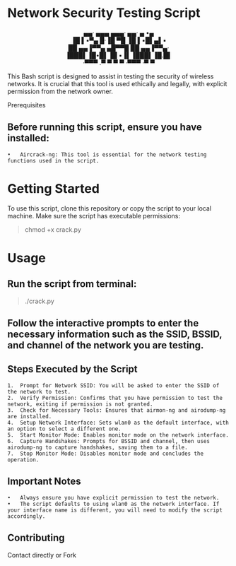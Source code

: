 # Network Security Testing Script

<p align="center">
	 ▄▄· ▄▄▄   ▄▄▄·  ▄▄· ▄ •▄ <br>
	▐█ ▌▪▀▄ █·▐█ ▀█ ▐█ ▌▪█▌▄▌▪<br>
	██ ▄▄▐▀▀▄ ▄█▀▀█ ██ ▄▄▐▀▀▄·<br>
	▐███▌▐█•█▌▐█ ▪▐▌▐███▌▐█.█▌<br>
	·▀▀▀ .▀  ▀ ▀  ▀ ·▀▀▀ ·▀  ▀
</p>

This Bash script is designed to assist in testing the security of wireless networks. It is crucial that this tool is used ethically and legally, with explicit permission from the network owner.

Prerequisites

## Before running this script, ensure you have installed:

	•	Aircrack-ng: This tool is essential for the network testing functions used in the script.

# Getting Started

To use this script, clone this repository or copy the script to your local machine. Make sure the script has executable permissions:

> chmod +x crack.py

# Usage

## Run the script from terminal:

> ./crack.py

## Follow the interactive prompts to enter the necessary information such as the SSID, BSSID, and channel of the network you are testing.

## Steps Executed by the Script

	1.	Prompt for Network SSID: You will be asked to enter the SSID of the network to test.
	2.	Verify Permission: Confirms that you have permission to test the network, exiting if permission is not granted.
	3.	Check for Necessary Tools: Ensures that airmon-ng and airodump-ng are installed.
	4.	Setup Network Interface: Sets wlan0 as the default interface, with an option to select a different one.
	5.	Start Monitor Mode: Enables monitor mode on the network interface.
	6.	Capture Handshakes: Prompts for BSSID and channel, then uses airodump-ng to capture handshakes, saving them to a file.
	7.	Stop Monitor Mode: Disables monitor mode and concludes the operation.

## Important Notes

	•	Always ensure you have explicit permission to test the network.
	•	The script defaults to using wlan0 as the network interface. If your interface name is different, you will need to modify the script accordingly.

## Contributing
Contact directly or Fork 